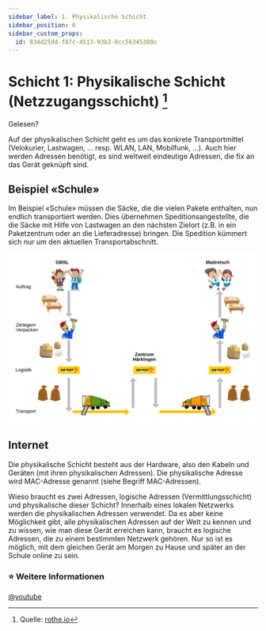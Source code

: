 ```yaml
---
sidebar_label: 1. Physikalische Schicht
sidebar_position: 6
sidebar_custom_props:
  id: 834d25dd-f87c-4513-93b3-8cc56345380c
---
```

#  Schicht 1: Physikalische Schicht (Netzzugangsschicht) [^1]

<Answer type="state" webKey="9285e8bd-8411-45b6-890c-93aad1bd8b9c">
Gelesen?
</Answer><br />

Auf der physikalischen Schicht geht es um das konkrete Transportmittel (Velokurier, Lastwagen, ... resp. WLAN, LAN, Mobilfunk, ...). Auch hier werden Adressen benötigt, es sind weltweit eindeutige Adressen, die fix an das Gerät geknüpft sind.

## Beispiel «Schule»
Im Beispiel «Schule» müssen die Säcke, die die vielen Pakete enthalten, nun endlich transportiert werden. Dies übernehmen Speditionsangestellte, die die Säcke mit Hilfe von Lastwagen an den nächsten Zielort (z.B. in ein Paketzentrum oder an die Lieferadresse) bringen. Die Spedition kümmert sich nur um den aktuellen Transportabschnitt.

![](img/1-school-example.svg)

## Internet

Die physikalische Schicht besteht aus der Hardware, also den Kabeln und Geräten (mit ihren physikalischen Adressen). Die physikalische Adresse wird MAC-Adresse genannt (siehe Begriff MAC-Adressen).

Wieso braucht es zwei Adressen, logische Adressen (Vermittlungsschicht) und physikalische dieser Schicht? Innerhalb eines lokalen Netzwerks werden die physikalischen Adressen verwendet. Da es aber keine Möglichkeit gibt, alle physikalischen Adressen auf der Welt zu kennen und zu wissen, wie man diese Gerät erreichen kann, braucht es logische Adressen, die zu einem bestimmten Netzwerk gehören. Nur so ist es möglich, mit dem gleichen Gerät am Morgen zu Hause und später an der Schule online zu sein.

### ⭐ Weitere Informationen

[@youtube](https://www.youtube-nocookie.com/embed/ZhEf7e4kopM)

[^1]: Quelle: [rothe.io](https://rothe.io/?b=network&p=783655)
